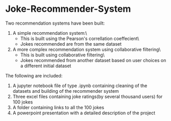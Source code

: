 # Joke-Recommender-System
Two recommendation systems have been built:
1) A simple recommendation system:\ 
    - This is built using the Pearson's correllation coeffecient\ 
    - Jokes recommended are from the same dataset
2) A more complex recommendation system using collaborative filtering\ 
    - This is built using collaborative filtering\ 
    - Jokes recommended from another dataset based on user choices on a different initial dataset



The following are included:
1) A jupyter notebook file of type .ipynb containing cleaning of the datasets and building of the recommender system
2) Three excel files containing joke ratings(by several thousand users) for 100 jokes 
3) A folder containing links to all the 100 jokes
4) A powerpoint presentation with a detailed description of the project



